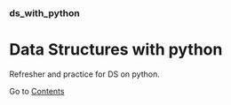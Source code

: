 ### ds_with_python
# Data Structures with python

<p>Refresher and practice for DS on python.</p>

Go to [Contents](src/basic_data_structures.md)